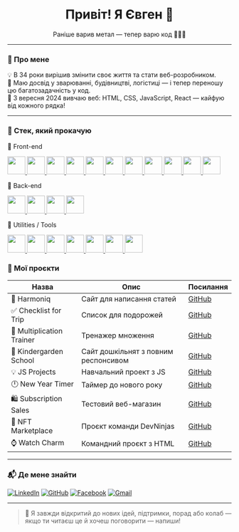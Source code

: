 <h1 align="center">Привіт! Я Євген 👋</h1>
<p align="center">Раніше варив метал — тепер варю код 👨‍💻🔥</p>

---

### 🌟 Про мене

💡 В 34 роки вирішив змінити своє життя та стати веб-розробником.  
🔧 Маю досвід у зварюванні, будівництві, логістиці — і тепер переношу цю багатозадачність у код.  
🚀 З вересня 2024 вивчаю веб: HTML, CSS, JavaScript, React — кайфую від кожного рядка!  

---

### 🔧 Стек, який прокачую

🔹 Front-end
<p align="left">
  <a href="https://developer.mozilla.org/docs/Web/HTML" target="_blank">
    <img src="https://cdn.jsdelivr.net/gh/devicons/devicon/icons/html5/html5-original.svg" width="40"/>
  </a>
  <a href="https://developer.mozilla.org/docs/Web/CSS" target="_blank">
    <img src="https://cdn.jsdelivr.net/gh/devicons/devicon/icons/css3/css3-original.svg" width="40"/>
  </a>
  <a href="https://developer.mozilla.org/docs/Web/JavaScript" target="_blank">
    <img src="https://cdn.jsdelivr.net/gh/devicons/devicon/icons/javascript/javascript-original.svg" width="40"/>
  </a>
  <a href="https://react.dev/" target="_blank">
    <img src="https://cdn.jsdelivr.net/gh/devicons/devicon/icons/react/react-original.svg" width="40"/>
  </a>
  <a href="https://www.typescriptlang.org/docs/" target="_blank">
    <img src="https://cdn.jsdelivr.net/gh/devicons/devicon/icons/typescript/typescript-original.svg" width="40"/>
  </a>
  <a href="https://reactrouter.com/" target="_blank">
    <img src="https://www.svgrepo.com/show/354262/react-router.svg" width="40"/>
  </a>
  <a href="https://docs.pmnd.rs/zustand/getting-started/introduction" target="_blank">
    <img src="https://user-images.githubusercontent.com/958486/218346783-72be5ae3-b953-4dd7-b239-788a882fdad6.svg" width="40"/>
  </a>
  <a href="https://redux-toolkit.js.org/" target="_blank">
    <img src="https://raw.githubusercontent.com/reduxjs/redux/master/logo/logo.png" width="40"/>
  </a>
  <a href="https://formik.org/docs/overview" target="_blank">
    <img src="https://user-images.githubusercontent.com/4060187/61057426-4e5a4600-a3c3-11e9-9114-630743e05814.png" width="40"/>
  </a>
  <a href="https://www.i18next.com/" target="_blank">
    <img src="https://www.vectorlogo.zone/logos/i18next/i18next-icon.svg" width="40"/>
  </a>
  <a href="https://tanstack.com/query/latest" target="_blank">
    <img src="https://tanstack.com/assets/logo-color-100w-br5_Ikqp.png" width="40"/>
  </a>
</p>

🔹 Back-end
<p align="left">
  <a href="https://nodejs.org/docs" target="_blank">
    <img src="https://cdn.jsdelivr.net/gh/devicons/devicon/icons/nodejs/nodejs-original.svg" width="40"/>
  </a>
  <a href="https://expressjs.com/" target="_blank">
    <img src="https://cdn.simpleicons.org/express/000000/FFFFFF" width="40"/>
  </a>
  <a href="https://www.mongodb.com/docs/" target="_blank">
    <img src="https://cdn.jsdelivr.net/gh/devicons/devicon/icons/mongodb/mongodb-original.svg" width="40"/>
  </a>
  <a href="https://mongoosejs.com/docs/guide.html" target="_blank">
    <img src="https://avatars.githubusercontent.com/u/7552965?s=400&v=4" width="40"/>
  </a>
</p>

🔹 Utilities / Tools
<p align="left">
  <a href="https://code.visualstudio.com/" target="_blank">
    <img src="https://cdn.jsdelivr.net/gh/devicons/devicon/icons/vscode/vscode-original.svg" width="40"/>
  </a>
  <a href="https://docs.github.com/en/actions" target="_blank">
    <img src="https://github.gallerycdn.vsassets.io/extensions/github/vscode-github-actions/0.27.2/1749139672616/Microsoft.VisualStudio.Services.Icons.Default" width="40"/>
  </a>
  <a href="https://www.figma.com/" target="_blank">
    <img src="https://cdn.jsdelivr.net/gh/devicons/devicon/icons/figma/figma-original.svg" width="40"/>
  </a>
  <a href="https://eslint.org/docs/latest/" target="_blank">
    <img src="https://cdn.jsdelivr.net/gh/devicons/devicon/icons/eslint/eslint-original.svg" width="40"/>
  </a>
  <a href="https://prettier.io/docs/en/index.html" target="_blank">
    <img src="https://prettier.io/icon.png" width="40"/>
  </a>
  <a href="https://www.postman.com/" target="_blank">
    <img src="https://www.vectorlogo.zone/logos/getpostman/getpostman-icon.svg" width="40"/>
  </a>
  <a href="https://www.npmjs.com/" target="_blank">
    <img src="https://cdn.jsdelivr.net/gh/devicons/devicon/icons/npm/npm-original-wordmark.svg" width="40"/>
  </a>
</p>


### 🧩 Мої проєкти

| Назва | Опис | Посилання |
|------|------|-----------|
| 📄 Harmoniq | Сайт для написання статей  | [GitHub](https://github.com/Jaelouss/project-harmoniq-front-end) |
| ✅ Checklist for Trip | Список для подорожей | [GitHub](https://github.com/Jaelouss/checklist-for-trip) |
| 🔢 Multiplication Trainer | Тренажер множення | [GitHub](https://github.com/Jaelouss/trainer-multiplication-table) |
| 🧸 Kindergarden School | Сайт дошкільнят з повним респонсивом | [GitHub](https://github.com/Jaelouss/school-project) |
| 💡 JS Projects | Навчальний проект з JS| [GitHub](https://github.com/Jaelouss/js-project) |
| 🕛 New Year Timer | Таймер до нового року | [GitHub](https://github.com/Jaelouss/New-Year-Timer) |
| 🛍️ Subscription Sales | Тестовий веб-магазин | [GitHub](https://github.com/Jaelouss/subscription-sales) |
| 🧠 NFT Marketplace | Проєкт команди DevNinjas | [GitHub](https://github.com/Jaelouss/NFT-marketplace-DevNinjas) |
| ⌚ Watch Charm | Командний проєкт з HTML | [GitHub](https://github.com/Jaelouss/team-project-watch-charm) |

---

### 📬 Де мене знайти

[![LinkedIn](https://img.shields.io/badge/-LinkedIn-blue?style=flat-square&logo=linkedin&logoColor=white)](https://www.linkedin.com/in/eugen-alekseev/)
[![GitHub](https://img.shields.io/badge/-GitHub-181717?style=flat-square&logo=github&logoColor=white)](https://github.com/Jaelouss)
[![Facebook](https://img.shields.io/badge/-Facebook-1877F2?style=flat-square&logo=facebook&logoColor=white)](https://www.facebook.com/profile.php?id=100001152660992)
[![Gmail](https://img.shields.io/badge/-devilsbrother1@gmail.com-D14836?style=flat-square&logo=gmail&logoColor=white)](mailto:devilsbrother1@gmail.com)

---

> 🧠 Я завжди відкритий до нових ідей, підтримки, порад або колаб — якщо ти читаєш це й хочеш поговорити — напиши!
